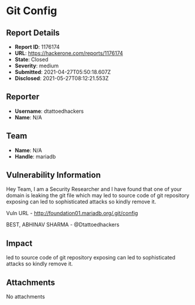 # Git Config

## Report Details
- **Report ID**: 1176174
- **URL**: https://hackerone.com/reports/1176174
- **State**: Closed
- **Severity**: medium
- **Submitted**: 2021-04-27T05:50:18.607Z
- **Disclosed**: 2021-05-27T08:12:21.553Z

## Reporter
- **Username**: dtattoedhackers
- **Name**: N/A

## Team
- **Name**: N/A
- **Handle**: mariadb

## Vulnerability Information
Hey Team,
I am a Security Researcher and I have found that one of your domain is leaking the git file which may led to source code of git repository exposing can led to sophisticated attacks so kindly remove it.

Vuln URL - 
http://foundation01.mariadb.org/.git/config


BEST,
ABHINAV SHARMA - @Dtattoedhackers

## Impact

led to source code of git repository exposing can led to sophisticated attacks so kindly remove it.

## Attachments
No attachments
